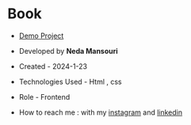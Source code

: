 # Book

- [Demo Project](https://nedamnsri.github.io/Book/)

- Developed by **Neda Mansouri**

- Created - 2024-1-23

- Technologies Used - Html , css

- Role - Frontend

- How to reach me : with my [instagram](https://www.instagram.com/frontendneda) and [linkedin](https://www.linkedin.com/in/nedamansouri)

